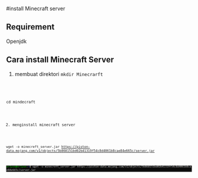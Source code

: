 #install Minecraft server

## Requirement
Openjdk

## Cara install Minecraft Server
1. membuat direktori 
<code>mkdir Minecrarft

<code>cd mindecraft

2. menginstall minecraft server

<code>wget -o minecreft_server.jar https://piston-data.mojang.com/v1/objects/5b868151bd02b41319f54c8d4061b8cae84e665c/server.jar

![satu](img/Minecraft%20server/1.png)

